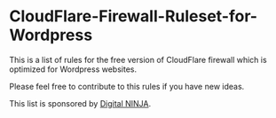 # CloudFlare-Firewall-Ruleset-for-Wordpress

This is a list of rules for the free version of CloudFlare firewall which is optimized for Wordpress websites.

Please feel free to contribute to this rules if you have new ideas.

This list is sponsored by [Digital NINJA](https://digitalninja.ro/).
